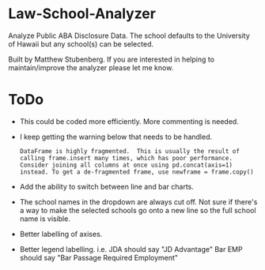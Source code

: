 # Law-School-Analyzer
 Analyze Public ABA Disclosure Data. The school defaults to the University of Hawaii but any school(s) can be selected.

 Built by Matthew Stubenberg. If you are interested in helping to maintain/improve the analyzer please let me know.

# ToDo
- This could be coded more efficiently. More commenting is needed.
- I keep getting the warning below that needs to be handled.

    `DataFrame is highly fragmented.  This is usually the result of calling frame.insert many times, which has poor performance.  Consider joining all columns at once using pd.concat(axis=1) instead. To get a de-fragmented frame, use newframe = frame.copy()`
- Add the ability to switch between line and bar charts.
- The school names in the dropdown are always cut off. Not sure if there's a way to make the selected schools go onto a new line so the full school name is visible.
- Better labelling of axises.
- Better legend labelling. i.e. JDA should say "JD Advantage" Bar EMP should say "Bar Passage Required Employment"